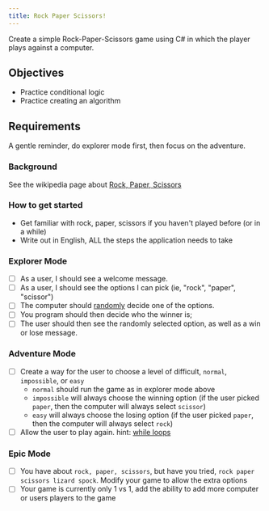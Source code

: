 ```yaml
---
title: Rock Paper Scissors!
---
```


Create a simple Rock-Paper-Scissors game using C# in which the player plays against a computer.

## Objectives

- Practice conditional logic
- Practice creating an algorithm

## Requirements

A gentle reminder, do explorer mode first, then focus on the adventure.

### Background

See the wikipedia page about [Rock, Paper, Scissors](https://en.wikipedia.org/wiki/Rock%E2%80%93paper%E2%80%93scissors)

### How to get started

- Get familiar with rock, paper, scissors if you haven't played before (or in a while)
- Write out in English, ALL the steps the application needs to take

### Explorer Mode

- [ ] As a user, I should see a welcome message.
- [ ] As a user, I should see the options I can pick (ie, "rock", "paper", "scissor")
- [ ] The computer should [randomly](https://docs.microsoft.com/en-us/dotnet/api/system.random?view=netcore-3.1) decide one of the options.
- [ ] You program should then decide who the winner is;
- [ ] The user should then see the randomly selected option, as well as a win or lose message.

### Adventure Mode

- [ ] Create a way for the user to choose a level of difficult, `normal`, `impossible`, or `easy`
  - `normal` should run the game as in explorer mode above
  - `impossible` will always choose the winning option (if the user picked `paper`, then the computer will always select `scissor`)
  - `easy` will always choose the losing option (if the user picked `paper`, then the computer will always select `rock`)
- [ ] Allow the user to play again. hint: [while loops](https://docs.microsoft.com/en-us/dotnet/csharp/language-reference/keywords/while)

### Epic Mode

- [ ] You have about `rock, paper, scissors`, but have you tried, `rock paper scissors lizard spock`. Modify your game to allow the extra options
- [ ] Your game is currently only 1 vs 1, add the ability to add more computer or users players to the game
